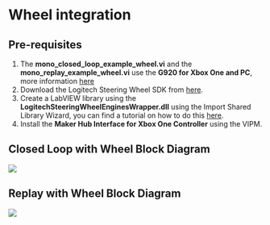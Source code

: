 # Wheel integration

## Pre-requisites
1. The **mono_closed_loop_example_wheel.vi** and the **mono_replay_example_wheel.vi** use the **G920 for Xbox One and PC**, more information [here](https://www.logitechg.com/en-us/products/driving/driving-force-racing-wheel.html)
1. Download the Logitech Steering Wheel SDK from [here](https://www.logitechg.com/en-us/innovation/developer-lab.html).
1. Create a LabVIEW library using the **LogitechSteeringWheelEnginesWrapper.dll** using the Import Shared Library Wizard, you can find a tutorial on how to do this [here](http://zone.ni.com/reference/en-XX/help/371361R-01/lvhowto/example_import_shared_library/).
1. Install the **Maker Hub Interface for Xbox One Controller** using the VIPM.


## Closed Loop with Wheel Block Diagram
<div class="img_container">
    <img class="lg_img" src="https://raw.githubusercontent.com/monoDriveIO/documentation/wheel_integration/docs/LV_client/wheel/closed_loop_connections.png"/>
</div>

## Replay with Wheel Block Diagram
<div class="img_container">
    <img class="lg_img" src="https://raw.githubusercontent.com/monoDriveIO/documentation/wheel_integration/docs/LV_client/wheel/replay_connections.png"/>
</div>

<p>&nbsp;</p>
